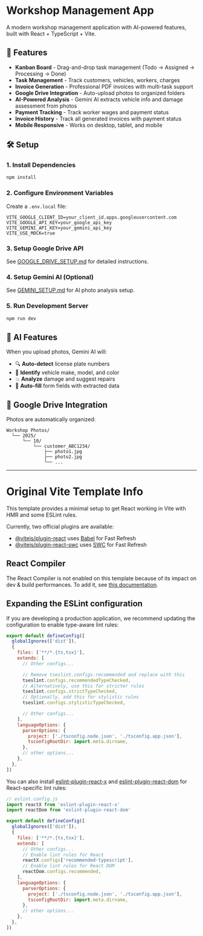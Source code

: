 # Workshop Management App

A modern workshop management application with AI-powered features, built with React + TypeScript + Vite.

## 🚀 Features

- **Kanban Board** - Drag-and-drop task management (Todo → Assigned → Processing → Done)
- **Task Management** - Track customers, vehicles, workers, charges
- **Invoice Generation** - Professional PDF invoices with multi-task support
- **Google Drive Integration** - Auto-upload photos to organized folders
- **AI-Powered Analysis** - Gemini AI extracts vehicle info and damage assessment from photos
- **Payment Tracking** - Track worker wages and payment status
- **Invoice History** - Track all generated invoices with payment status
- **Mobile Responsive** - Works on desktop, tablet, and mobile

## 🛠️ Setup

### 1. Install Dependencies
```bash
npm install
```

### 2. Configure Environment Variables

Create a `.env.local` file:

```env
VITE_GOOGLE_CLIENT_ID=your_client_id.apps.googleusercontent.com
VITE_GOOGLE_API_KEY=your_google_api_key
VITE_GEMINI_API_KEY=your_gemini_api_key
VITE_USE_MOCK=true
```

### 3. Setup Google Drive API
See [GOOGLE_DRIVE_SETUP.md](./GOOGLE_DRIVE_SETUP.md) for detailed instructions.

### 4. Setup Gemini AI (Optional)
See [GEMINI_SETUP.md](./GEMINI_SETUP.md) for AI photo analysis setup.

### 5. Run Development Server
```bash
npm run dev
```

## 🤖 AI Features

When you upload photos, Gemini AI will:
- 🔍 **Auto-detect** license plate numbers
- 🚗 **Identify** vehicle make, model, and color
- 💥 **Analyze** damage and suggest repairs
- 📝 **Auto-fill** form fields with extracted data

## 📸 Google Drive Integration

Photos are automatically organized:
```
Workshop Photos/
  └── 2025/
      └── 10/
          └── customer_ABC1234/
              ├── photo1.jpg
              ├── photo2.jpg
              └── ...
```

---

# Original Vite Template Info

This template provides a minimal setup to get React working in Vite with HMR and some ESLint rules.

Currently, two official plugins are available:

- [@vitejs/plugin-react](https://github.com/vitejs/vite-plugin-react/blob/main/packages/plugin-react) uses [Babel](https://babeljs.io/) for Fast Refresh
- [@vitejs/plugin-react-swc](https://github.com/vitejs/vite-plugin-react/blob/main/packages/plugin-react-swc) uses [SWC](https://swc.rs/) for Fast Refresh

## React Compiler

The React Compiler is not enabled on this template because of its impact on dev & build performances. To add it, see [this documentation](https://react.dev/learn/react-compiler/installation).

## Expanding the ESLint configuration

If you are developing a production application, we recommend updating the configuration to enable type-aware lint rules:

```js
export default defineConfig([
  globalIgnores(['dist']),
  {
    files: ['**/*.{ts,tsx}'],
    extends: [
      // Other configs...

      // Remove tseslint.configs.recommended and replace with this
      tseslint.configs.recommendedTypeChecked,
      // Alternatively, use this for stricter rules
      tseslint.configs.strictTypeChecked,
      // Optionally, add this for stylistic rules
      tseslint.configs.stylisticTypeChecked,

      // Other configs...
    ],
    languageOptions: {
      parserOptions: {
        project: ['./tsconfig.node.json', './tsconfig.app.json'],
        tsconfigRootDir: import.meta.dirname,
      },
      // other options...
    },
  },
])
```

You can also install [eslint-plugin-react-x](https://github.com/Rel1cx/eslint-react/tree/main/packages/plugins/eslint-plugin-react-x) and [eslint-plugin-react-dom](https://github.com/Rel1cx/eslint-react/tree/main/packages/plugins/eslint-plugin-react-dom) for React-specific lint rules:

```js
// eslint.config.js
import reactX from 'eslint-plugin-react-x'
import reactDom from 'eslint-plugin-react-dom'

export default defineConfig([
  globalIgnores(['dist']),
  {
    files: ['**/*.{ts,tsx}'],
    extends: [
      // Other configs...
      // Enable lint rules for React
      reactX.configs['recommended-typescript'],
      // Enable lint rules for React DOM
      reactDom.configs.recommended,
    ],
    languageOptions: {
      parserOptions: {
        project: ['./tsconfig.node.json', './tsconfig.app.json'],
        tsconfigRootDir: import.meta.dirname,
      },
      // other options...
    },
  },
])
```
